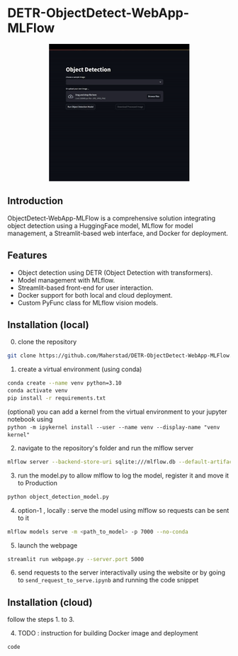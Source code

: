 # DETR-ObjectDetect-WebApp-MLFlow

<div align="center">
    <img src="https://github.com/Maherstad/DETR-ObjectDetect-WebApp-MLFlow/blob/main/assets/od_test.gif" alt="Object Detection Test GIF">
</div>

## Introduction
ObjectDetect-WebApp-MLFlow is a comprehensive solution integrating object detection using a HuggingFace model, MLflow for model management, a Streamlit-based web interface, and Docker for deployment. 

## Features
- Object detection using DETR (Object Detection with transformers).
- Model management with MLflow.
- Streamlit-based front-end for user interaction.
- Docker support for both local and cloud deployment.
- Custom PyFunc class for MLflow vision models.


## Installation (local)
0. clone the repository  
```bash
git clone https://github.com/Maherstad/DETR-ObjectDetect-WebApp-MLFlow.git
```

1. create a virtual environment (using conda)  
```bash
conda create --name venv python=3.10 
conda activate venv
pip install -r requirements.txt
```
(optional) you can add a kernel from the virtual environment to your jupyter notebook using   
`python -m ipykernel install --user --name venv --display-name "venv kernel"`


2. navigate to the repository's folder and run the mlflow server
```bash
mlflow server --backend-store-uri sqlite:///mlflow.db --default-artifact-root ./mlruns --host 0.0.0.0 --port 6000
```

3. run the model.py to allow mlflow to log the model, register it and move it to Production
```bash
python object_detection_model.py
```

4. option-1 , locally : serve the model using mlflow so requests can be sent to it
```bash
mlflow models serve -m <path_to_model> -p 7000 --no-conda
```

5. launch the webpage
```bash
streamlit run webpage.py --server.port 5000
```

6. send requests to the server interactivally using the website or by going to `send_request_to_serve.ipynb` and running the code snippet

## Installation (cloud)

follow the steps 1. to 3. 

4. TODO : instruction for building Docker image and deployment
```bash
code
```
